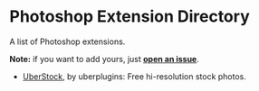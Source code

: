 # Photoshop Extension Directory

A list of Photoshop extensions.

**Note:** if you want to add yours, just **[open an issue](https://github.com/nvkzNemo/Photoshop-Extensions/issues/new)**.

- [UberStock](https://gum.co/uberstock), by uberplugins: Free hi-resolution stock photos.
